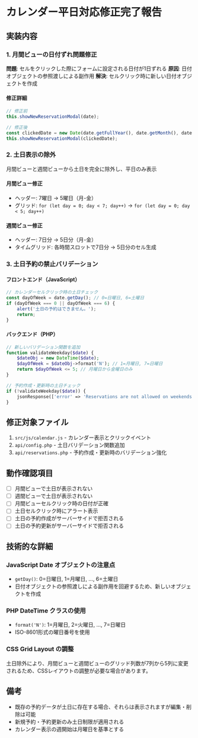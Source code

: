 # カレンダー平日対応修正完了報告

## 実装内容

### 1. 月間ビューの日付ずれ問題修正
**問題**: セルをクリックした際にフォームに設定される日付が1日ずれる
**原因**: 日付オブジェクトの参照渡しによる副作用
**解決**: セルクリック時に新しい日付オブジェクトを作成

#### 修正詳細
```javascript
// 修正前
this.showNewReservationModal(date);

// 修正後  
const clickedDate = new Date(date.getFullYear(), date.getMonth(), date.getDate());
this.showNewReservationModal(clickedDate);
```

### 2. 土日表示の除外
月間ビューと週間ビューから土日を完全に除外し、平日のみ表示

#### 月間ビュー修正
- ヘッダー: 7曜日 → 5曜日（月-金）
- グリッド: `for (let day = 0; day < 7; day++)` → `for (let day = 0; day < 5; day++)`

#### 週間ビュー修正
- ヘッダー: 7日分 → 5日分（月-金）
- タイムグリッド: 各時間スロットで7日分 → 5日分のセル生成

### 3. 土日予約の禁止バリデーション

#### フロントエンド（JavaScript）
```javascript
// カレンダーセルクリック時の土日チェック
const dayOfWeek = date.getDay(); // 0=日曜日, 6=土曜日
if (dayOfWeek === 0 || dayOfWeek === 6) {
    alert('土日の予約はできません。');
    return;
}
```

#### バックエンド（PHP）
```php
// 新しいバリデーション関数を追加
function validateWeekday($date) {
    $dateObj = new DateTime($date);
    $dayOfWeek = $dateObj->format('N'); // 1=月曜日, 7=日曜日
    return $dayOfWeek <= 5; // 月曜日から金曜日のみ
}

// 予約作成・更新時の土日チェック
if (!validateWeekday($date)) {
    jsonResponse(['error' => 'Reservations are not allowed on weekends'], 400);
}
```

## 修正対象ファイル
1. `src/js/calendar.js` - カレンダー表示とクリックイベント
2. `api/config.php` - 土日バリデーション関数追加
3. `api/reservations.php` - 予約作成・更新時のバリデーション強化

## 動作確認項目
- [ ] 月間ビューで土日が表示されない
- [ ] 週間ビューで土日が表示されない
- [ ] 月間ビューセルクリック時の日付が正確
- [ ] 土日セルクリック時にアラート表示
- [ ] 土日の予約作成がサーバーサイドで拒否される
- [ ] 土日の予約更新がサーバーサイドで拒否される

## 技術的な詳細

### JavaScript Date オブジェクトの注意点
- `getDay()`: 0=日曜日, 1=月曜日, ..., 6=土曜日
- 日付オブジェクトの参照渡しによる副作用を回避するため、新しいオブジェクトを作成

### PHP DateTime クラスの使用
- `format('N')`: 1=月曜日, 2=火曜日, ..., 7=日曜日
- ISO-8601形式の曜日番号を使用

### CSS Grid Layout の調整
土日除外により、月間ビューと週間ビューのグリッド列数が7列から5列に変更されるため、CSSレイアウトの調整が必要な場合があります。

## 備考
- 既存の予約データが土日に存在する場合、それらは表示されますが編集・削除は可能
- 新規予約・予約更新のみ土日制限が適用される
- カレンダー表示の週開始は月曜日を基準とする